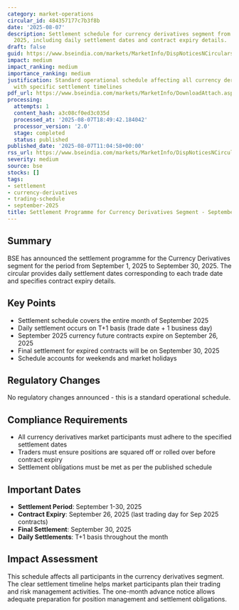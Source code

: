 ```yaml
---
category: market-operations
circular_id: 484357177c7b3f8b
date: '2025-08-07'
description: Settlement schedule for currency derivatives segment from September 1-30,
  2025, including daily settlement dates and contract expiry details.
draft: false
guid: https://www.bseindia.com/markets/MarketInfo/DispNoticesNCirculars.aspx?Noticeid={62F0C826-FC5B-4E8E-905E-7F12D53569AD}&noticeno=20250807-20&dt=08/07/2025&icount=20&totcount=77&flag=0
impact: medium
impact_ranking: medium
importance_ranking: medium
justification: Standard operational schedule affecting all currency derivatives traders
  with specific settlement timelines
pdf_url: https://www.bseindia.com/markets/MarketInfo/DownloadAttach.aspx?id=20250807-20&attachedId=
processing:
  attempts: 1
  content_hash: a3c08cf0ed3c035d
  processed_at: '2025-08-07T18:49:42.184042'
  processor_version: '2.0'
  stage: completed
  status: published
published_date: '2025-08-07T11:04:58+00:00'
rss_url: https://www.bseindia.com/markets/MarketInfo/DispNoticesNCirculars.aspx?Noticeid={62F0C826-FC5B-4E8E-905E-7F12D53569AD}&noticeno=20250807-20&dt=08/07/2025&icount=20&totcount=77&flag=0
severity: medium
source: bse
stocks: []
tags:
- settlement
- currency-derivatives
- trading-schedule
- september-2025
title: Settlement Programme for Currency Derivatives Segment - September 2025
---
```


## Summary

BSE has announced the settlement programme for the Currency Derivatives segment for the period from September 1, 2025 to September 30, 2025. The circular provides daily settlement dates corresponding to each trade date and specifies contract expiry details.

## Key Points

- Settlement schedule covers the entire month of September 2025
- Daily settlement occurs on T+1 basis (trade date + 1 business day)
- September 2025 currency future contracts expire on September 26, 2025
- Final settlement for expired contracts will be on September 30, 2025
- Schedule accounts for weekends and market holidays

## Regulatory Changes

No regulatory changes announced - this is a standard operational schedule.

## Compliance Requirements

- All currency derivatives market participants must adhere to the specified settlement dates
- Traders must ensure positions are squared off or rolled over before contract expiry
- Settlement obligations must be met as per the published schedule

## Important Dates

- **Settlement Period**: September 1-30, 2025
- **Contract Expiry**: September 26, 2025 (last trading day for Sep 2025 contracts)
- **Final Settlement**: September 30, 2025
- **Daily Settlements**: T+1 basis throughout the month

## Impact Assessment

This schedule affects all participants in the currency derivatives segment. The clear settlement timeline helps market participants plan their trading and risk management activities. The one-month advance notice allows adequate preparation for position management and settlement obligations.
